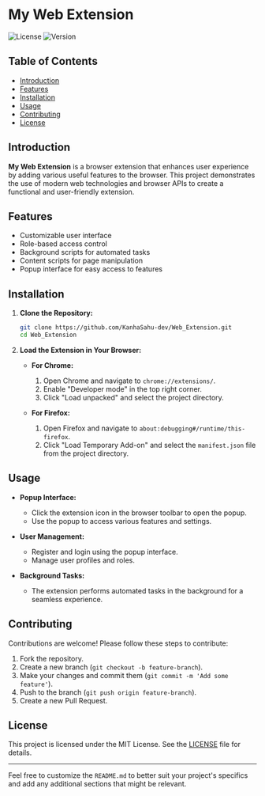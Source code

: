 # My Web Extension

![License](https://img.shields.io/badge/license-MIT-blue.svg)
![Version](https://img.shields.io/badge/version-1.0.0-brightgreen.svg)

## Table of Contents

- [Introduction](#introduction)
- [Features](#features)
- [Installation](#installation)
- [Usage](#usage)
- [Contributing](#contributing)
- [License](#license)

## Introduction

**My Web Extension** is a browser extension that enhances user experience by adding various useful features to the browser. This project demonstrates the use of modern web technologies and browser APIs to create a functional and user-friendly extension.

## Features

- Customizable user interface
- Role-based access control
- Background scripts for automated tasks
- Content scripts for page manipulation
- Popup interface for easy access to features

## Installation

1. **Clone the Repository:**

    ```bash
    git clone https://github.com/KanhaSahu-dev/Web_Extension.git
    cd Web_Extension
    ```

2. **Load the Extension in Your Browser:**

    - **For Chrome:**
      1. Open Chrome and navigate to `chrome://extensions/`.
      2. Enable "Developer mode" in the top right corner.
      3. Click "Load unpacked" and select the project directory.

    - **For Firefox:**
      1. Open Firefox and navigate to `about:debugging#/runtime/this-firefox`.
      2. Click "Load Temporary Add-on" and select the `manifest.json` file from the project directory.

## Usage

- **Popup Interface:**
  - Click the extension icon in the browser toolbar to open the popup.
  - Use the popup to access various features and settings.

- **User Management:**
  - Register and login using the popup interface.
  - Manage user profiles and roles.

- **Background Tasks:**
  - The extension performs automated tasks in the background for a seamless experience.

## Contributing

Contributions are welcome! Please follow these steps to contribute:

1. Fork the repository.
2. Create a new branch (`git checkout -b feature-branch`).
3. Make your changes and commit them (`git commit -m 'Add some feature'`).
4. Push to the branch (`git push origin feature-branch`).
5. Create a new Pull Request.

## License

This project is licensed under the MIT License. See the [LICENSE](LICENSE) file for details.

---

Feel free to customize the `README.md` to better suit your project's specifics and add any additional sections that might be relevant.
